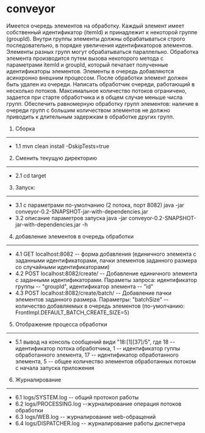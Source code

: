 conveyor
========

Имеется очередь элементов на обработку. Каждый элемент имеет собственный идентификатор (itemId) и принадлежит к некоторой группе (groupId). Внутри группы элементы должны обрабатываться строго последовательно, в порядке увеличения идентификаторов элементов. Элементы разных групп могут обрабатываться параллельно. Обработка элемента производится путем вызова некоторого метода с параметрами itemId и groupId, который печатает полученные идентификаторы элементов. Элементы в очередь добавляются асинхронно внешним процессом. После обработки элемент должен быть удален из очереди. 
Написать обработчик очереди, работающий в несколько потоков. Максимальное количество потоков ограничено, задается при старте обработчика и в общем случае меньше числа групп. Обеспечить равномерную обработку групп элементов: наличие в очереди групп с большим количеством элементов не должно приводить к длительным задержкам в обработке других групп.


1. Сборка
--------------
- 1.1 mvn clean install -DskipTests=true


2. Сменить текущую директорию
--------------
- 2.1 cd target


3. Запуск:
--------------
- 3.1 с параметрами по-умолчанию (2 потока, порт 8082)
	java -jar conveyor-0.2-SNAPSHOT-jar-with-dependencies.jar
- 3.2 описание параметров запуска
	java -jar conveyor-0.2-SNAPSHOT-jar-with-dependencies.jar -h

	
4. добавление элементов в очередь обработки
--------------
- 4.1 GET  localhost:8082 -- форма добавления (единичного элемента с заданными идентификаторами, пачки элементов заданного размера со случайными идентификаторами)
- 4.2 POST localhost:8082/create/ -- Добавление единичного элемента с заданными идентификаторами. Параметы запроса: идентификатор группы -- "groupId", идентификатор элемента -- "id"
- 4.3 POST localhost:8082/create/batch/ -- Добавление пачки элементов заданного размера. Параметры: "batchSize" -- количество добавляемых в очередь элементов (по-умолчанию: FrontImpl.DEFAULT_BATCH_CREATE_SIZE=5)

5. Отображение процесса обработки
--------------
- 5.1 вывод на консоль сообщений види "18:[1][37]/5", где 18 -- идентификатор потока обработчика, 1 -- идентификатор гуппы обработанного элемента, 17 -- идентификатор обработанного элемента, 5 -- общее количество элементов обработанных потоком с начала запуска приложения

6. Журналирование
--------------
- 6.1 logs/SYSTEM.log -- общий протокол работы
- 6.2 logs/PROCESSING.log --журналирование операция потоков обработки
- 6.3 logs/WEB.log -- журналирование web-обращений
- 6.4 logs/DISPATCHER.log -- журналирование работы диспетчера
